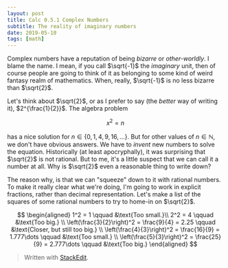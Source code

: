 ```yaml
---
layout: post
title: Calc 0.5.1 Complex Numbers
subtitle: The reality of imaginary numbers
date: 2019-05-10
tags: [math]
---
```


Complex numbers have a reputation of being *bizarre* or *other-worldly*. I blame the name. I mean, if you call $\sqrt{-1}$ the *imaginary* unit, then of course people are going to think of it as belonging to some kind of weird fantasy realm of mathematics. When, really, $\sqrt{-1}$ is no less bizarre than $\sqrt{2}$.  

Let's think about $\sqrt{2}$, or as I prefer to say (the *better* way of writing it), $2^{\frac{1}{2}}$. The algebra problem

$$
	x^2 = n
$$

has a nice solution for $n \in \{0,1,4,9,16,\dots\}$. But for other values of $n \in \mathbb{N}$, we don't have obvious answers. We have to *invent* new numbers to solve the equation. Historically (at least apocryphally), it was surprising that $\sqrt{2}$ is not rational. But to me, it's a little suspect that we can call it a number at all. Why is $\sqrt{2}$ even a reasonable thing to write down? 

The reason why, is that we can "squeeze" down to it with rational numbers. To make it really clear what we're doing, I'm going to work in explicit fractions, rather than decimal representation. Let's make a list of the squares of some rational numbers to try to home-in on $\sqrt{2}$.

$$
	\begin{aligned}
		1^2 = 1 \qquad &\text{Too small.}\\
		2^2 = 4 \qquad &\text{Too big.} \\
	\left(\frac{3}{2}\right)^2 = \frac{9}{4} = 2.25 \qquad &\text{Closer, but still too big.} \\
	\left(\frac{4}{3}\right)^2 = \frac{16}{9} = 1.777\dots \qquad &\text{Too small.} \\
	\left(\frac{5}{3}\right)^2 = \frac{25}{9} = 2.777\dots \qquad &\text{Too big.}
	\end{aligned}
$$

> Written with [StackEdit](https://stackedit.io/).
<!--stackedit_data:
eyJoaXN0b3J5IjpbLTE2MTU0NTI2MzksMjEyNjMyNzc5N119
-->